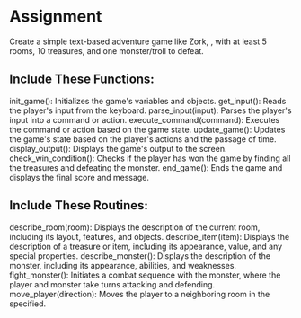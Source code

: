 # Assignment
Create a simple text-based adventure game like Zork, , with at least 5 rooms, 10 treasures, and one monster/troll to defeat.

## Include These Functions:

init_game(): Initializes the game's variables and objects. 
get_input(): Reads the player's input from the keyboard. 
parse_input(input): Parses the player's input into a command or action. 
execute_command(command): Executes the command or action based on the game state. 
update_game(): Updates the game's state based on the player's actions and the passage of time. 
display_output(): Displays the game's output to the screen. 
check_win_condition(): Checks if the player has won the game by finding all the treasures and defeating the monster. 
end_game(): Ends the game and displays the final score and message. 

## Include These Routines:

describe_room(room): Displays the description of the current room, including its layout, features, and objects. 
describe_item(item): Displays the description of a treasure or item, including its appearance, value, and any special properties. 
describe_monster(): Displays the description of the monster, including its appearance, abilities, and weaknesses. 
fight_monster(): Initiates a combat sequence with the monster, where the player and monster take turns attacking and defending. 
move_player(direction): Moves the player to a neighboring room in the specified.


